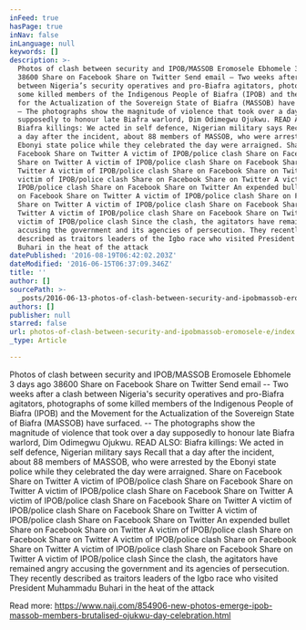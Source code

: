 ```yaml
---
inFeed: true
hasPage: true
inNav: false
inLanguage: null
keywords: []
description: >-
  Photos of clash between security and IPOB/MASSOB Eromosele Ebhomele 3 days ago
  38600 Share on Facebook Share on Twitter Send email – Two weeks after a clash
  between Nigeria’s security operatives and pro-Biafra agitators, photographs of
  some killed members of the Indigenous People of Biafra (IPOB) and the Movement
  for the Actualization of the Sovereign State of Biafra (MASSOB) have surfaced.
  – The photographs show the magnitude of violence that took over a day
  supposedly to honour late Biafra warlord, Dim Odimegwu Ojukwu. READ ALSO:
  Biafra killings: We acted in self defence, Nigerian military says Recall that
  a day after the incident, about 88 members of MASSOB, who were arrested by the
  Ebonyi state police while they celebrated the day were arraigned. Share on
  Facebook Share on Twitter A victim of IPOB/police clash Share on Facebook
  Share on Twitter A victim of IPOB/police clash Share on Facebook Share on
  Twitter A victim of IPOB/police clash Share on Facebook Share on Twitter A
  victim of IPOB/police clash Share on Facebook Share on Twitter A victim of
  IPOB/police clash Share on Facebook Share on Twitter An expended bullet Share
  on Facebook Share on Twitter A victim of IPOB/police clash Share on Facebook
  Share on Twitter A victim of IPOB/police clash Share on Facebook Share on
  Twitter A victim of IPOB/police clash Share on Facebook Share on Twitter A
  victim of IPOB/police clash Since the clash, the agitators have remained angry
  accusing the government and its agencies of persecution. They recently
  described as traitors leaders of the Igbo race who visited President Muhammadu
  Buhari in the heat of the attack
datePublished: '2016-08-19T06:42:02.203Z'
dateModified: '2016-06-15T06:37:09.346Z'
title: ''
author: []
sourcePath: >-
  _posts/2016-06-13-photos-of-clash-between-security-and-ipobmassob-eromosele-e.md
authors: []
publisher: null
starred: false
url: photos-of-clash-between-security-and-ipobmassob-eromosele-e/index.html
_type: Article

---
```

Photos of clash between security and IPOB/MASSOB Eromosele Ebhomele 3 days ago 38600 Share on Facebook Share on Twitter Send email -- Two weeks after a clash between Nigeria's security operatives and pro-Biafra agitators, photographs of some killed members of the Indigenous People of Biafra (IPOB) and the Movement for the Actualization of the Sovereign State of Biafra (MASSOB) have surfaced. -- The photographs show the magnitude of violence that took over a day supposedly to honour late Biafra warlord, Dim Odimegwu Ojukwu. READ ALSO: Biafra killings: We acted in self defence, Nigerian military says Recall that a day after the incident, about 88 members of MASSOB, who were arrested by the Ebonyi state police while they celebrated the day were arraigned. Share on Facebook Share on Twitter A victim of IPOB/police clash Share on Facebook Share on Twitter A victim of IPOB/police clash Share on Facebook Share on Twitter A victim of IPOB/police clash Share on Facebook Share on Twitter A victim of IPOB/police clash Share on Facebook Share on Twitter A victim of IPOB/police clash Share on Facebook Share on Twitter An expended bullet Share on Facebook Share on Twitter A victim of IPOB/police clash Share on Facebook Share on Twitter A victim of IPOB/police clash Share on Facebook Share on Twitter A victim of IPOB/police clash Share on Facebook Share on Twitter A victim of IPOB/police clash Since the clash, the agitators have remained angry accusing the government and its agencies of persecution. They recently described as traitors leaders of the Igbo race who visited President Muhammadu Buhari in the heat of the attack

Read more: https://www.naij.com/854906-new-photos-emerge-ipob-massob-members-brutalised-ojukwu-day-celebration.html